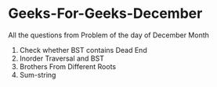 # Geeks-For-Geeks-December
All the questions from Problem of the day of December Month 

1. Check whether BST contains Dead End
2. Inorder Traversal and BST
3. Brothers From Different Roots
4. Sum-string

